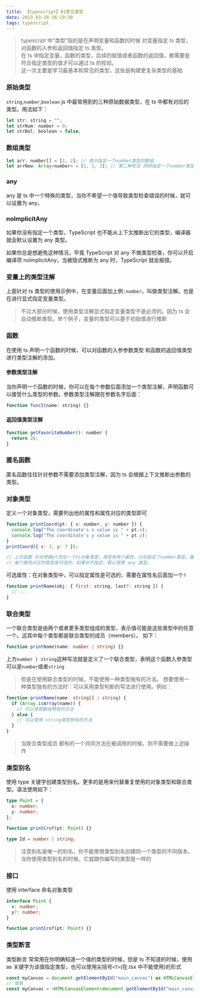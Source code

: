 ```yaml
---
title: 【typescript】01常见类型
date: 2023-03-28 16:19:30
tags: typescript
---
```


> typescript 中“类型”指的是在声明变量和函数的时候 对变量指定 ts 类型，对函数的入参和返回值指定 ts 类型。<br>
> 在 ts 中指定变量，函数的类型，后续的赋值或者函数的返回值，都需要是符合指定类型的值才可以通过 ts 的校验。<br>
> 这一次主要是学习最基本和常见的类型，这些是构建更复杂类型的基础

### 原始类型

`string`,`number`,`boolean`
js 中最常用到的三种原始数据类型，在 ts 中都有对应的类型。用法如下：

```javascript
let str: string = "";
let strNum: number = 0;
let strBol: boolean = false;
```

### 数组类型

```javascript
let arr: number[] = [1, 2]; // 表示指定一个number类型的数组
let arrNew: Array<number> = [1, 2, 3]; // 第二种写法 同样指定一个number类型的数组
```

### any

any 是 ts 中一个特殊的类型，当你不希望一个值导致类型检查错误的时候，就可以设置为 any。

### noImplicitAny

如果你没有指定一个类型，TypeScript 也不能从上下文推断出它的类型，编译器就会默认设置为 any 类型。

如果你总是想避免这种情况，毕竟 TypeScript 对 any 不做类型检查，你可以开启编译项 noImplicitAny，当被隐式推断为 any 时，TypeScript 就会报错。

### 变量上的类型注解

上面针对 ts 类型的使用示例中，在变量后面加上例`:number`，叫做类型注解。也是在进行显式指定变量类型。

> 不过大部分时候，使用类型注解显式指定变量类型不是必须的。因为 ts 会自动推断类型。举个例子，变量的类型可以基于初始值进行推断

### 函数

在使用 ts 声明一个函数的时候，可以对函数的入参参数类型 和函数的返回值类型 进行类型注解的添加。

#### 参数类型注解

当你声明一个函数的时候，你可以在每个参数后面添加一个类型注解，声明函数可以接受什么类型的参数。参数类型注解跟在参数名字后面：

```javascript
function func1(name: string) {}
```

#### 返回值类型注解

```javascript
function getFavoriteNumber(): number {
  return 26;
}
```

### 匿名函数

匿名函数往往针对参数不需要添加类型注解，因为 ts 会根据上下文推断出参数的类型。

### 对象类型

定义一个对象类型，需要列出他的属性和属性对应的类型即可

```javascript
function printCoord(pt: { x: number, y: number }) {
  console.log("The coordinate's x value is " + pt.x);
  console.log("The coordinate's y value is " + pt.y);
}
printCoord({ x: 3, y: 7 });

// 上方函数 针对参数pt添加一个ts对象类型，类型有两个属性，分别指定了number类型，属性之前可以使用`,`或者`;`分割。最后一个属性可加可不加。
// 每个属性对应的类型是可选的，如果你不指定，默认使用 any 类型。
```

可选属性：在对象类型中，可以指定属性是可选的，需要在属性名后面加一个`?`

```javascript
function printName(obj: { first: string, last?: string }) {
  // ...
}
```

### 联合类型

一个联合类型是由两个或者更多类型组成的类型，表示值可能是这些类型中的任意一个。这其中每个类型都是联合类型的成员（members）。
如下：

```typescript
function printName(name: number | string) {}
```

上方`number | string`这种写法就是定义了一个联合类型，表明这个函数入参类型可以是`number`或者`string`

> 但是在使用联合类型的时候，不能使用一种类型独有的方法。
> 想要使用一种类型独有的方法时：可以采用类型判断的写法进行使用。例如：

```typescript
function printName(name: string[] | string) {
  if (Array.isArray(name)) {
    // 可以使用数组特有的方法
  } else {
    // 可以使用 string类型特有的方法
  }
}
```

> 当联合类型成员 都有的一个共同方法在被调用的时候，则不需要做上述操作

### 类型别名

使用 type 关键字创建类型别名。更多的是用来代替重复使用的对象类型和联合类型。语法使用如下：

```typescript
type Point = {
  x: number;
  y: number;
};

function printCrof(pt: Point) {}

type Id = number | string;
```

> 注意别名是唯一的别名，你不能使用类型别名创建同一个类型的不同版本。当你使用类型别名的时候，它就跟你编写的类型是一样的

### 接口

使用 interface 命名对象类型

```typescript
interface Point {
  x: number;
  y?: number;
}

function printCrof(pt: Point) {}
```

### 类型断言

类型断言 常常用在你明确知道一个值的类型的时候，但是 ts 不知道的时候，使用 as 关键字为该值指定类型，也可以使用尖括号`<T>`(在.tsx 中不能使用)的形式

```typescript
const myCanvas = document.getElementById("main_canvas") as HTMLCanvasElement;
// 或者
const myCanvas = <HTMLCanvasElement>document.getElementById("main_canvas");
```

